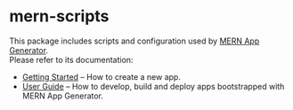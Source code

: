 # mern-scripts

This package includes scripts and configuration used by [MERN App Generator](https://github.com/shahzaibkhalid/mern-app-generator).<br>
Please refer to its documentation:

* [Getting Started](https://github.com/shahzaibkhalid/mern-app-generator/blob/master/README.md#getting-started) – How to create a new app.
* [User Guide](https://github.com/shahzaibkhalid/mern-app-generator/blob/master/README.md) – How to develop, build and deploy apps bootstrapped with MERN App Generator.